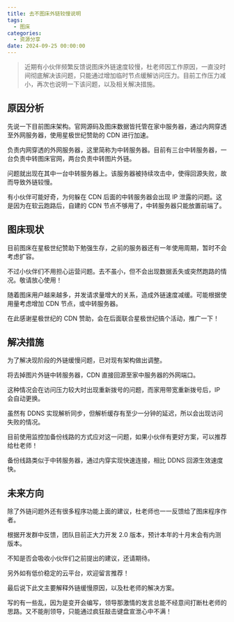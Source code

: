 ```yaml
---
title: 去不图床外链较慢说明
tags:
  - 图床
categories:
  - 资源分享
date: 2024-09-25 00:00:00
---
```


> 近期有小伙伴频繁反馈说图床外链速度较慢，杜老师因工作原因，一直没时间彻底解决该问题，只能通过增加临时节点缓解访问压力。目前工作压力减小，再次也说明一下该问题，以及相关解决措施。

<!-- more -->

## 原因分析

先说一下目前图床架构。官网源码及图床数据皆托管在家中服务器，通过内网穿透至外网服务器，使用星极世纪赞助的 CDN 进行加速。

负责内网穿透的外网服务器，这里简称为中转服务器。目前有三台中转服务器，一台负责中转图床官网，两台负责中转图片外链。

问题就出现在其中一台中转服务器上。该服务器被持续攻击中，使得回源失败，故而导致外链较慢。

有小伙伴可能好奇，为何躲在 CDN 后面的中转服务器会出现 IP 泄露的问题。这是因为在软云跑路后，自建的 CDN 节点不够用了，中转服务器只能放置前端了。

## 图床现状

目前图床在星极世纪赞助下勉强生存，之前的服务器还有一年使用周期，暂时不会考虑扩容。

不过小伙伴们不用担心运营问题。去不虽小，但不会出现数据丢失或突然跑路的情况。敬请放心使用！

随着图床用户越来越多，并发请求量增大的关系，造成外链速度减缓。可能根据使用量考虑增加 CDN 节点，或中转服务器。

在此感谢星极世纪的 CDN 赞助，会在后面联合星极世纪搞个活动，推广一下！

## 解决措施

为了解决现阶段的外链缓慢问题，已对现有架构做出调整。

将去掉图片外链中转服务器，CDN 直接回源至家中服务器的外网端口。

这种情况会在访问压力较大时出现重新拨号的问题，而家用带宽重新拨号后，IP 会自动更换。

虽然有 DDNS 实现解析同步，但解析缓存有至少一分钟的延迟，所以会出现访问失败的情况。

目前使用监控加备份线路的方式应对这一问题，如果小伙伴有更好方案，可以推荐给杜老师！

备份线路类似于中转服务器，通过内穿实现快速连接，相比 DDNS 回源生效速度快。

## 未来方向

除了外链问题外还有很多程序功能上面的建议，杜老师也一一反馈给了图床程序作者。

根据开发群中反馈，团队目前正大力开发 2.0 版本，预计本年的十月末会有内测版本。

不知是否会吸收小伙伴们之前提出的建议，还请期待。

另外如有低价稳定的云平台，欢迎留言推荐！

最后说下此文主要解释外链缓慢原因，以及杜老师的解决方案。

写的有一些乱，因为是变开会编写，领导那激情的发言总能不经意间打断杜老师的思路。又不能削领导，只能通过疯狂敲击键盘宣泄心中不满！